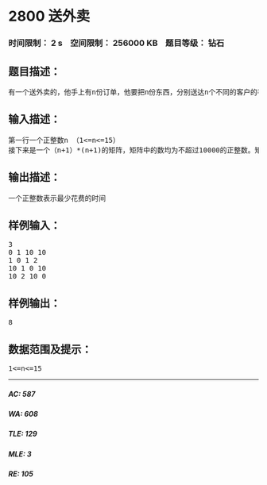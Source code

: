 # 2800 送外卖   
### 时间限制： 2 s&nbsp;&nbsp;&nbsp;&nbsp;空间限制： 256000 KB&nbsp;&nbsp;&nbsp;&nbsp;题目等级： 钻石  
## 题目描述：  

<pre>
有一个送外卖的，他手上有n份订单，他要把n份东西，分别送达n个不同的客户的手上。n个不同的客户分别在1~n个编号的城市中。送外卖的从0号城市出发，然后n个城市都要走一次（一个城市可以走多次），最后还要回到0点（他的单位），请问最短时间是多少。现在已知任意两个城市的直接通路的时间。
</pre>
  
  
## 输入描述：  

<pre>
第一行一个正整数n （1<=n<=15）
接下来是一个（n+1）*(n+1)的矩阵，矩阵中的数均为不超过10000的正整数。矩阵的i行j列表示第i-1号城市和j-1号城市之间直接通路的时间。当然城市a到城市b的直接通路时间和城市b到城市a的直接通路时间不一定相同，也就是说道路都是单向的。
</pre>
  
  
## 输出描述：  

<pre>
一个正整数表示最少花费的时间
</pre>
  
  
## 样例输入：  

<pre>
3
0 1 10 10
1 0 1 2
10 1 0 10
10 2 10 0
</pre>
  
  
## 样例输出：  

<pre>
8
</pre>
  
  
## 数据范围及提示：  

<pre>
1<=n<=15
</pre>
  
  
***  

##### AC: 587  
##### WA: 608  
##### TLE: 129  
##### MLE: 3  
##### RE: 105  
